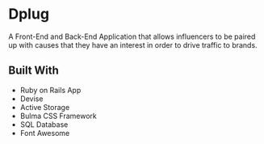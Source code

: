 # Dplug

A Front-End and Back-End Application that allows influencers to be paired up with causes that they have an interest in order to drive traffic to brands. 

## Built With



- Ruby on Rails App
- Devise
- Active Storage
- Bulma CSS Framework
- SQL Database
- Font Awesome


